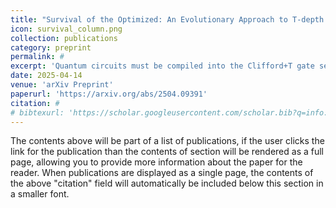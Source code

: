 ```yaml
---
title: "Survival of the Optimized: An Evolutionary Approach to T-depth Reduction"
icon: survival_column.png
collection: publications
category: preprint
permalink: #
excerpt: 'Quantum circuits must be compiled into the Clifford+T gate set, where the non-transversal nature of the T-gates necessitates costly magic distillation. As circuit complexity grows, so does the T-depth: the sequential T-gate layers, due to the decomposition of arbitrary rotations, further increasing the QEC demands. Optimizing T-depth poses two key challenges: it is NP-hard and existing solutions like greedy or brute-force algorithms are either suboptimal or computationally expensive. We address this by framing the problem as a search task and propose a Genetic Algorithm (GA)-based approach to discover near-optimal T-gate merge patterns across circuit layers. To improve upon convergence and solution quality, we incorporate a mathematical expansion scheme that facilitates reordering layers to identify better merge opportunities, along with a greedy initialization strategy based on T-gate density.'
date: 2025-04-14
venue: 'arXiv Preprint'
paperurl: 'https://arxiv.org/abs/2504.09391'
citation: #
# bibtexurl: 'https://scholar.googleusercontent.com/scholar.bib?q=info:EKtlc7MpuoIJ:scholar.google.com/&output=citation&scisdr=CgJN25qjEIuy7q_Yj48:AAZF9b8AAAAAaBjel48LiqPGWJb2DFo837g8XmM&scisig=AAZF9b8AAAAAaBjel8l3UT8lAQtFCs7TOX0FAvU&scisf=4&ct=citation&cd=-1&hl=en'
---
```


The contents above will be part of a list of publications, if the user clicks the link for the publication than the contents of section will be rendered as a full page, allowing you to provide more information about the paper for the reader. When publications are displayed as a single page, the contents of the above "citation" field will automatically be included below this section in a smaller font.
